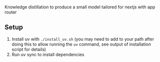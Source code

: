 Knowledge distillation to produce a small model tailored for nextjs with app router

## Setup

1. Install uv with `./install_uv.sh` (you may need to add to your path after doing this to allow running the `uv` command, see output of installation script for details)
2. Run uv sync to install dependencies
